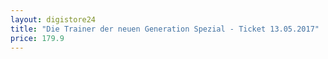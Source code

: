```yaml
---
layout: digistore24
title: "Die Trainer der neuen Generation Spezial - Ticket 13.05.2017"
price: 179.9
---
```


